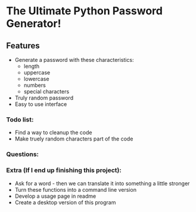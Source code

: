 # The Ultimate Python Password Generator!
## Features
- Generate a password with these characteristics:
  - length
  - uppercase
  - lowercase
  - numbers
  - special characters
- Truly random password
- Easy to use interface

### Todo list:
- Find a way to cleanup the code
- Make truely random characters part of the code
### Questions:

### Extra (If I end up finishing this project):
- Ask for a word - then we can translate it into something a little stronger
- Turn these functions into a command line version
- Develop a usage page in readme
- Create a desktop version of this program